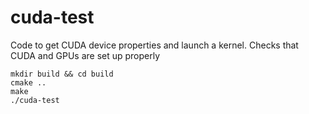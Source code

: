 # cuda-test

Code to get CUDA device properties and launch a kernel.
Checks that CUDA and GPUs are set up properly

    mkdir build && cd build
    cmake ..
    make
    ./cuda-test